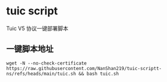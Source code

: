 # tuic script

Tuic  V5 协议一键部署脚本

## 一键脚本地址

```shell
wget -N --no-check-certificate https://raw.githubusercontent.com/NanShan219/tuic-scriptt-ns/refs/heads/main/tuic.sh && bash tuic.sh
```

